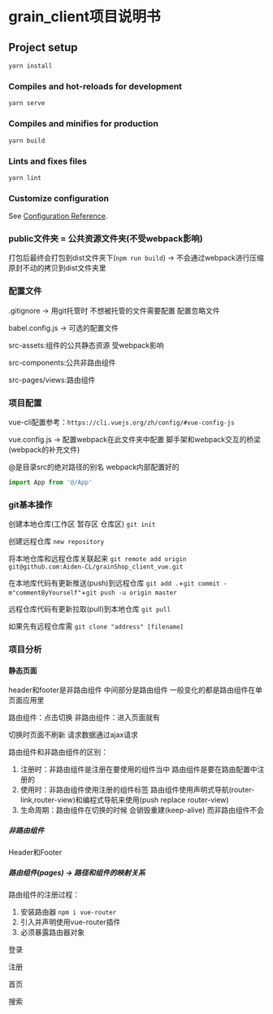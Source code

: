 # grain_client项目说明书

## Project setup
```
yarn install
```

### Compiles and hot-reloads for development
```
yarn serve
```

### Compiles and minifies for production
```
yarn build
```

### Lints and fixes files
```
yarn lint
```

### Customize configuration
See [Configuration Reference](https://cli.vuejs.org/config/).


### public文件夹 = 公共资源文件夹(不受webpack影响)

打包后最终会打包到dist文件夹下(`npm run build`) -> 不会通过webpack进行压缩 原封不动的拷贝到dist文件夹里

### 配置文件

.gitignore -> 用git托管时 不想被托管的文件需要配置 配置忽略文件

babel.config.js -> 可选的配置文件

src-assets:组件的公共静态资源 受webpack影响

src-components:公共非路由组件

src-pages/views:路由组件

### 项目配置

vue-cli配置参考：`https://cli.vuejs.org/zh/config/#vue-config-js`

vue.config.js -> 配置webpack在此文件夹中配置 脚手架和webpack交互的桥梁(webpack的补充文件)

@是目录src的绝对路径的别名 webpack内部配置好的
```js
import App from '@/App'
```
### git基本操作

创建本地仓库(工作区 暂存区 仓库区) `git init`

创建远程仓库 `new repository`

将本地仓库和远程仓库关联起来 `git remote add origin git@github.com:Aiden-CL/grainShop_client_vue.git`

在本地库代码有更新推送(push)到远程仓库 `git add .`+`git commit -m"commentByYourself"`+`git push -u origin master`

远程仓库代码有更新拉取(pull)到本地仓库 `git pull`

如果先有远程仓库需 `git clone "address" [filename]`

### 项目分析

#### 静态页面

header和footer是非路由组件 中间部分是路由组件 一般变化的都是路由组件在单页面应用里

路由组件：点击切换 非路由组件：进入页面就有

切换时页面不刷新 请求数据通过ajax请求

路由组件和非路由组件的区别：
1. 注册时：非路由组件是注册在要使用的组件当中 路由组件是要在路由配置中注册的
2. 使用时：非路由组件使用注册的组件标签 路由组件使用声明式导航(router-link,router-view)和编程式导航来使用(push replace router-view)
3. 生命周期：路由组件在切换的时候 会销毁重建(keep-alive) 而非路由组件不会

##### 非路由组件

Header和Footer

##### 路由组件(pages) -> 路径和组件的映射关系

路由组件的注册过程：
1. 安装路由器 `npm i vue-router`
2. 引入并声明使用vue-router插件
3. 必须暴露路由器对象

登录

注册

首页

搜索


